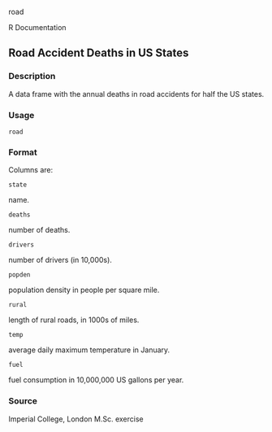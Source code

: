 road

R Documentation

##  Road Accident Deaths in US States

### Description

A data frame with the annual deaths in road accidents for half the US states.

### Usage

    
    road

### Format

Columns are:

`state`

name.

`deaths`

number of deaths.

`drivers`

number of drivers (in 10,000s).

`popden`

population density in people per square mile.

`rural`

length of rural roads, in 1000s of miles.

`temp`

average daily maximum temperature in January.

`fuel`

fuel consumption in 10,000,000 US gallons per year.

### Source

Imperial College, London M.Sc. exercise

